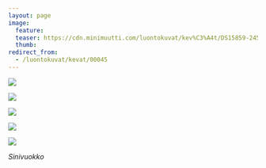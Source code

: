 ```yaml
---
layout: page
image:
  feature:
  teaser: https://cdn.minimuutti.com/luontokuvat/kev%C3%A4t/DS15859-245px.jpg
  thumb:
redirect_from:
  - /luontokuvat/kevat/00045
---
```


![](https://cdn.minimuutti.com/luontokuvat/kev%C3%A4t/DS15852-800px.jpg)

![](https://cdn.minimuutti.com/luontokuvat/kev%C3%A4t/DS15854-800px.jpg)

![](https://cdn.minimuutti.com/luontokuvat/kev%C3%A4t/DS15856-800px.jpg)

![](https://cdn.minimuutti.com/luontokuvat/kev%C3%A4t/DS15859-800px.jpg)

![](https://cdn.minimuutti.com/luontokuvat/kev%C3%A4t/DS15862-800px.jpg)

*Sinivuokko*
